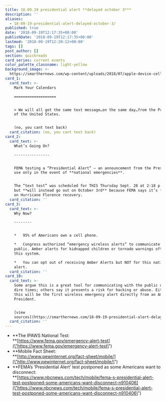 ```yaml
---
title: 18.09.19 presidential alert **delayed october 3***
description: ''
aliases:
  - 18-09-19-presidential-alert-delayed-october-3/
published: true
date: '2018-09-19T12:17:35+00:00'
publishDate: '2018-09-19T12:17:35+00:00'
lastmod: '2018-09-19T12:20:12+00:00'
tags: []
post_author: []
section: quickreads
card_series: current events
color_palette_classname: light-yellow
background_image: >-
  https://smarthernews.com/wp-content/uploads/2018/07/apple-device-cellphone-communication-594452.jpg
card_1:
  card_text: >-
    Mark Your Calendars

    ===================


    > We will all get the same text message…on the same day…from the President
    of the United States.


    (no, you cant text back)
  card_citation: (no, you cant text back)
card_2:
  card_text: >-
    What’s Going On?

    ----------------


    FEMA testing a “Presidential Alert” – an announcement from the President for
    use only in the event of **national emergencies**.


    The “text test” was scheduled for THIS Thursday Sept. 20 at 2:18 p.m. EST,
    but **will instead go out on October 3rd** because FEMA says it’s focusing
    on Hurricane Florence recovery.
  card_citation: ''
card_3:
  card_text: >-
    Why Now?

    --------


    *   95% of Americans own a cell phone.

    *   Congress authorized “emergency wireless alerts” to communicate with the
    public. Amber alerts for kidnapped children or tornado warnings often use
    this system.

    *   You can opt out of receiving Amber Alerts but NOT for this national
    alert.
  card_citation: ''
card_10:
  card_text: >-
    Some argue this is a great tool for communicating with the public during
    dire times; others say it presents a risk for hacking or abuse. Either way,
    this will be the first wireless emergency alert directly from an American
    President.


    [view
    sources](https://smarthernews.com/18-09-19-presidential-alert-delayed-october-3/)
  card_citation: ''
---
```

*   **The IPAWS National Test:  
    **[https://www.fema.gov/emergency-alert-test](\"https://www.fema.gov/emergency-alert-test\")
*   **Mobile Fact Sheet:  
    **[http://www.pewinternet.org/fact-sheet/mobile/](\"http://www.pewinternet.org/fact-sheet/mobile/\")
*   **FEMA’s ‘Presidential Alert’ test postponed as some Americans want to disconnect:  
    **[https://www.nbcnews.com/tech/mobile/fema-s-presidential-alert-test-postponed-some-americans-want-disconnect-n910406](\"https://www.nbcnews.com/tech/mobile/fema-s-presidential-alert-test-postponed-some-americans-want-disconnect-n910406\")